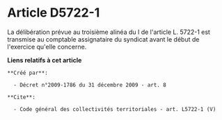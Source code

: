 # Article D5722-1

La délibération prévue au troisième alinéa du I de l'article L. 5722-1 est transmise au comptable assignataire du syndicat
avant le début de l'exercice qu'elle concerne.

**Liens relatifs à cet article**

	**Créé par**:

	  - Décret n°2009-1786 du 31 décembre 2009 - art. 8

	**Cite**:

	  - Code général des collectivités territoriales - art. L5722-1 (V)
